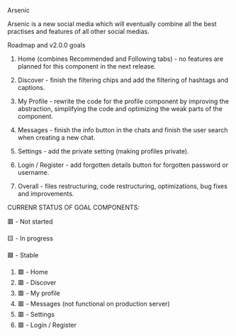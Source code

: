 Arsenic

Arsenic is a new social media which will eventually combine all the best practises and features of all other social medias.



Roadmap and v2.0.0 goals

1) Home (combines Recommended and Following tabs) - no features are planned for this component in the next release.

2) Discover - finish the filtering chips and add the filtering of hashtags and captions.

3) My Profile - rewrite the code for the profile component by improving the abstraction, simplifying the code and optimizing the weak parts of the component.

4) Messages - finish the info button in the chats and finish the user search when creating a new chat.

5) Settings - add the private setting (making profiles private).

6) Login / Register - add forgotten details button for forgotten password or username.

7) Overall - files restructuring, code restructuring, optimizations, bug fixes and improvements.



CURRENR STATUS OF GOAL COMPONENTS:

🟥 - Not started

🟨 - In progress

🟩 - Stable

1) 🟩 - Home
2) 🟥 - Discover
3) 🟥 - My profile
4) 🟥 - Messages (not functional on production server)
5) 🟥 - Settings
6) 🟥 - Login / Register
